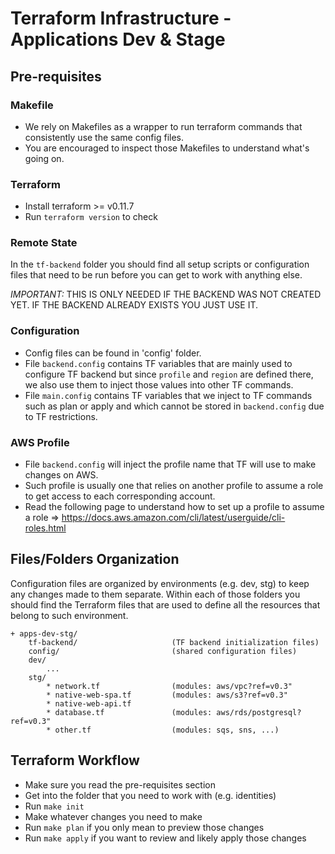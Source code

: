 # Terraform Infrastructure - Applications Dev & Stage

## Pre-requisites

### Makefile
- We rely on Makefiles as a wrapper to run terraform commands that consistently use the same config files.
- You are encouraged to inspect those Makefiles to understand what's going on.

### Terraform
- Install terraform >= v0.11.7
- Run `terraform version` to check

### Remote State
In the `tf-backend` folder you should find all setup scripts or configuration files that need to be run before you can get to work with anything else.

*IMPORTANT:* THIS IS ONLY NEEDED IF THE BACKEND WAS NOT CREATED YET. IF THE BACKEND ALREADY EXISTS YOU JUST USE IT.

### Configuration
- Config files can be found in 'config' folder.
- File `backend.config` contains TF variables that are mainly used to configure TF backend but since `profile` and `region` are defined there, we also use them to inject those values into other TF commands.
- File `main.config` contains TF variables that we inject to TF commands such as plan or apply and which cannot be stored in `backend.config` due to TF restrictions.

### AWS Profile
- File `backend.config` will inject the profile name that TF will use to make changes on AWS.
- Such profile is usually one that relies on another profile to assume a role to get access to each corresponding account.
- Read the following page to understand how to set up a profile to assume a role => https://docs.aws.amazon.com/cli/latest/userguide/cli-roles.html


## Files/Folders Organization
Configuration files are organized by environments (e.g. dev, stg) to keep any changes made to them separate.
Within each of those folders you should find the Terraform files that are used to define all the resources that belong to such environment.
```
+ apps-dev-stg/
    tf-backend/                     (TF backend initialization files)
    config/                         (shared configuration files)
    dev/
        ...
    stg/
        * network.tf                (modules: aws/vpc?ref=v0.3"
        * native-web-spa.tf         (modules: aws/s3?ref=v0.3"
        * native-web-api.tf
        * database.tf               (modules: aws/rds/postgresql?ref=v0.3"
        * other.tf                  (modules: sqs, sns, ...)
```

## Terraform Workflow
- Make sure you read the pre-requisites section
- Get into the folder that you need to work with (e.g. identities)
- Run `make init`
- Make whatever changes you need to make
- Run `make plan` if you only mean to preview those changes
- Run `make apply` if you want to review and likely apply those changes
